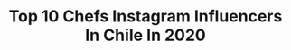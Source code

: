 ---
title: Top 10 Chefs Instagram Influencers In Chile In 2020
description: >-
  Find top chefs Instagram influencers in Chile in 2020. Most popular hashtags: #cocina #life #yomequedoencasa #ensalada.
platform: Instagram
profiles:
  - username: "virginiademariaoficial"
    fullname: >-
      Virginia Demaria
    location: "Chile"
    followers: 608401
    engagement: 291
    commentsToLikes: 0.026988
    id: ck55lklbf1s8g0i112mphcsao
    verified: true
    hashtags: "#pinturas, #pizarra, #babyalive, #ceresita"
  - username: "barbilackingtons"
    fullname: >-
      Barbara Lackington
    location: "Chile"
    followers: 68918
    engagement: 365
    commentsToLikes: 0.028141
    id: ck5zmpmq9mztv0i14o4mnsfue
    verified: true
    hashtags: "#quarantine, #ideas, #positivevibes, #sinaburrirme"
  - username: "cravingsjournal"
    fullname: >-
      Lorena Salinas
    location: "Chile"
    followers: 77179
    engagement: 305
    commentsToLikes: 0.147063
    id: ck136aafi5ivh0i19c8iav95q
    verified: false
    hashtags: "#mantequilla, #torta, #churro, #comidacasera"
  - username: "javicorreamedina"
    fullname: >-
      Javi Correa
    location: "Chile"
    followers: 18588
    engagement: 246
    commentsToLikes: 0.087837
    id: ck6u9mkx1ye4q0j71efs2htzd
    verified: false
    hashtags: "#pastry, #beauty, #beautyhacks, #mother"
  - username: "pastrychefmile"
    fullname: >-
      Chef Mile Vallejos M.
    location: "Chile"
    followers: 22300
    engagement: 247
    commentsToLikes: 0.052124
    id: ck5q1goqxawb30i118nqkw2vy
    verified: false
    hashtags: "#violeta, #saltedcaramel, #chocolatejewels, #chocolovers"
  - username: "simpleyvivo"
    fullname: >-
      Talleres y Tienda Online
    location: "Chile"
    followers: 60040
    engagement: 108
    commentsToLikes: 0.075990
    id: ck6uc7cwkdy2z0j71tkqb91nu
    verified: false
    hashtags: "#saludables, #matchatea, #canela, #prote"
  - username: "franciscocantinero"
    fullname: >-
      Francisco Cantinero
    location: "Chile"
    followers: 2707
    engagement: 1665
    commentsToLikes: 0.089887
    id: ck5hdvpy2plzd0i11mri6daj2
    verified: false
    hashtags: "#vino, #drinks, #ginebra, #natural"
  - username: "nataliaduco"
    fullname: >-
      N a t a l i a   D u c o
    location: "Chile"
    followers: 105761
    engagement: 576
    commentsToLikes: 0.026394
    id: ck5q12hlf8ybh0i11ceh0c6go
    verified: true
    hashtags: "#mymom, #wellness, #cuarentena, #banana"
  - username: "mati.sepulvedat"
    fullname: >-
      Matías Sepúlveda Beach Tennis
    location: "Chile"
    followers: 10015
    engagement: 471
    commentsToLikes: 0.066534
    id: ck5hef0unskeo0i11362d08cl
    verified: false
    hashtags: "#bienestar, #active, #funny, #snowtennis"
  - username: "istvanmolnarb"
    fullname: >-
      Istvan Molnar
    location: "Chile"
    followers: 80589
    engagement: 102
    commentsToLikes: 0.073268
    id: ck0w76c1xbz840i19q2cwmyde
    verified: false
    hashtags: "#chefs, #croissants, #polselli, #burger"
---